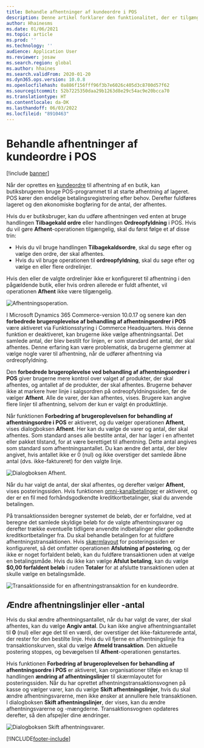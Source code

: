 ```yaml
---
title: Behandle afhentninger af kundeordre i POS
description: Denne artikel forklarer den funktionalitet, der er tilgængelig i POS-programmet til behandling af afhentninger af kundeordrer.
author: Hhainesms
ms.date: 01/06/2021
ms.topic: article
ms.prod: ''
ms.technology: ''
audience: Application User
ms.reviewer: josaw
ms.search.region: global
ms.author: hhaines
ms.search.validFrom: 2020-01-20
ms.dyn365.ops.version: 10.0.8
ms.openlocfilehash: 0a886f156fff96f3b7e6026c405d3c8700d57f62
ms.sourcegitcommit: 52b7225350daa29b1263d8e29c54ac9e20bcca70
ms.translationtype: HT
ms.contentlocale: da-DK
ms.lasthandoff: 06/03/2022
ms.locfileid: "8910463"
---
```

# <a name="process-customer-order-pickups-in-pos"></a>Behandle afhentninger af kundeordre i POS

[!include [banner](includes/banner.md)]

Når der oprettes en [kundeordre](customer-orders-overview.md) til afhentning af en butik, kan butiksbrugeren bruge POS-programmet til at starte afhentning af lageret. POS kører den endelige betalingsregistrering efter behov. Derefter fuldføres lageret og den økonomiske bogføring for de antal, der afhentes.

Hvis du er butiksbruger, kan du udføre afhentningen ved enten at bruge handlingen **Tilbagekald ordre** eller handlingen **Ordreopfyldning** i POS. Hvis du vil gøre **Afhent**-operationen tilgængelig, skal du først følge et af disse trin:

- Hvis du vil bruge handlingen **Tilbagekaldsordre**, skal du søge efter og vælge den ordre, der skal afhentes.
- Hvis du vil bruge operationen til **ordreopfyldning**, skal du søge efter og vælge en eller flere ordrelinjer.

Hvis den eller de valgte ordrelinjer ikke er konfigureret til afhentning i den pågældende butik, eller hvis ordren allerede er fuldt afhentet, vil operationen **Afhent** ikke være tilgængelig.

![Afhentningsoperation.](media/pickupoperation.png)

I Microsoft Dynamics 365 Commerce-version 10.0.17 og senere kan den **forbedrede brugeroplevelse af behandling af afhentningsordrer i POS** være aktiveret via Funktionsstyring i Commerce Headquarters. Hvis denne funktion er deaktiveret, kan brugerne ikke vælge afhentningsantal. Det samlede antal, der blev bestilt for linjen, er som standard det antal, der skal afhentes. Denne erfaring kan være problematisk, da brugerne glemmer at vælge nogle varer til afhentning, når de udfører afhentning via ordreopfyldning.

Den **forbedrede brugeroplevelse ved behandling af afhentningsordrer i POS** giver brugerne mere kontrol over valget af produkter, der skal afhentes, og antallet af de produkter, der skal afhentes. Brugerne behøver ikke at markere hver linje i salgsordren på ordreopfyldningssiden, før de vælger **Afhent**. Alle de varer, der kan afhentes, vises. Brugere kan angive flere linjer til afhentning, selvom der kun er valgt én produktlinje.

Når funktionen **Forbedring af brugeroplevelsen for behandling af afhentningsordre i POS** er aktiveret, og du vælger operationen **Afhent**, vises dialogboksen **Afhent**. Her kan du vælge de varer og antal, der skal afhentes. Som standard anses alle bestilte antal, der har lager i en afhentet eller pakket tilstand, for at være berettiget til afhentning. Dette antal angives som standard som afhentningsantallet. Du kan ændre det antal, der blev angivet, hvis antallet ikke er 0 (nul) og ikke overstiger det samlede åbne antal (dvs. ikke-faktureret) for den valgte linje.

![Dialogboksen Afhent.](media/pickupselect.png)

Når du har valgt de antal, der skal afhentes, og derefter vælger **Afhent**, vises posteringssiden. Hvis funktionen [omni-kanalbetalinger](omni-channel-payments.md) er aktiveret, og der er en fil med forhåndsgodkendte kreditkortbetalinger, skal du anvende betalingen.

På transaktionssiden beregner systemet de beløb, der er forfaldne, ved at beregne det samlede skyldige beløb for de valgte afhentningsvarer og derefter trække eventuelle tidligere anvendte indbetalinger eller godkendte kreditkortbetalinger fra. Du skal behandle betalingen for at fuldføre afhentningstransaktionen. Hvis [skærmlayout](pos-screen-layouts.md) for posteringssiden er konfigureret, så det omfatter operationen **Afslutning af postering**, og der ikke er noget forfaldent beløb, kan du fuldføre transaktionen uden at vælge en betalingsmåde. Hvis du ikke kan vælge **Afslut betaling**, kan du vælge **$0,00 forfaldent beløb** i ruden **Totaler** for at afslutte transaktionen uden at skulle vælge en betalingsmåde.

![Transaktionsside for en afhentningstransaktion for en kundeordre.](media/pickupcart.png)

## <a name="changing-pickup-lines-or-quantities"></a>Ændre afhentningslinjer eller -antal

Hvis du skal ændre afhentningsantallet, når du har valgt de varer, der skal afhentes, kan du vælge **Angiv antal**. Du kan ikke angive afhentningsantallet til **0** (nul) eller øge det til en værdi, der overstiger det ikke-fakturerede antal, der rester for den bestilte linje. Hvis du vil fjerne en afhentningslinje fra transaktionskurven, skal du vælge **Afmeld transaktion**. Den aktuelle postering stoppes, og bevægelsen til **Afhent**-operationen genstartes.

Hvis funktionen **Forbedring af brugeroplevelsen for behandling af afhentningsordre i POS** er aktiveret, kan organisationer tilføje en knap til handlingen **ændring af afhentningslinjer** til skærmlayoutet for posteringssiden. Når du har oprettet afhentningstransaktionsvognen på kasse og vælger varer, kan du vælge **Skift afhentningslinjer**, hvis du skal ændre afhentningsvarerne, men ikke ønsker at annullere hele transaktionen. I dialogboksen **Skift afhentningslinjer**, der vises, kan du ændre afhentningsvarerne og -mængderne. Transaktionsvognen opdateres derefter, så den afspejler dine ændringer.

![Dialogboksen Skift afhentningsvarer.](media/pickupchange.png)


[!INCLUDE[footer-include](../includes/footer-banner.md)]